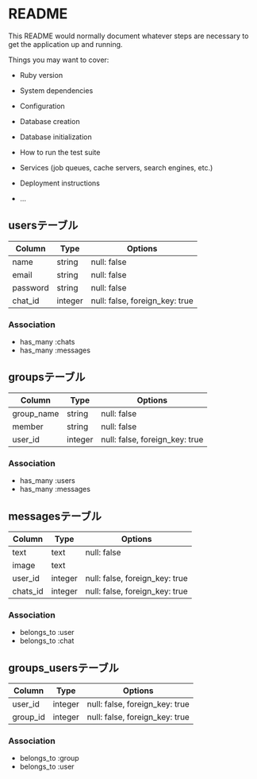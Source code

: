 # README

This README would normally document whatever steps are necessary to get the
application up and running.

Things you may want to cover:

* Ruby version

* System dependencies

* Configuration

* Database creation

* Database initialization

* How to run the test suite

* Services (job queues, cache servers, search engines, etc.)

* Deployment instructions

* ...

## usersテーブル

|Column|Type|Options|
|------|----|-------|
|name|string|null: false|
|email|string|null: false|
|password|string|null: false|
|chat_id|integer|null: false, foreign_key: true|
### Association
- has_many :chats
- has_many :messages

## groupsテーブル

|Column|Type|Options|
|------|----|-------|
|group_name|string|null: false|
|member|string|null: false|
|user_id|integer|null: false, foreign_key: true|
### Association
- has_many :users
- has_many :messages


## messagesテーブル
|Column|Type|Options|
|------|----|-------|
|text|text|null: false|
|image|text||
|user_id|integer|null: false, foreign_key: true|
|chats_id|integer|null: false, foreign_key: true|
### Association
- belongs_to :user
- belongs_to :chat

## groups_usersテーブル

|Column|Type|Options|
|------|----|-------|
|user_id|integer|null: false, foreign_key: true|
|group_id|integer|null: false, foreign_key: true|

### Association
- belongs_to :group
- belongs_to :user